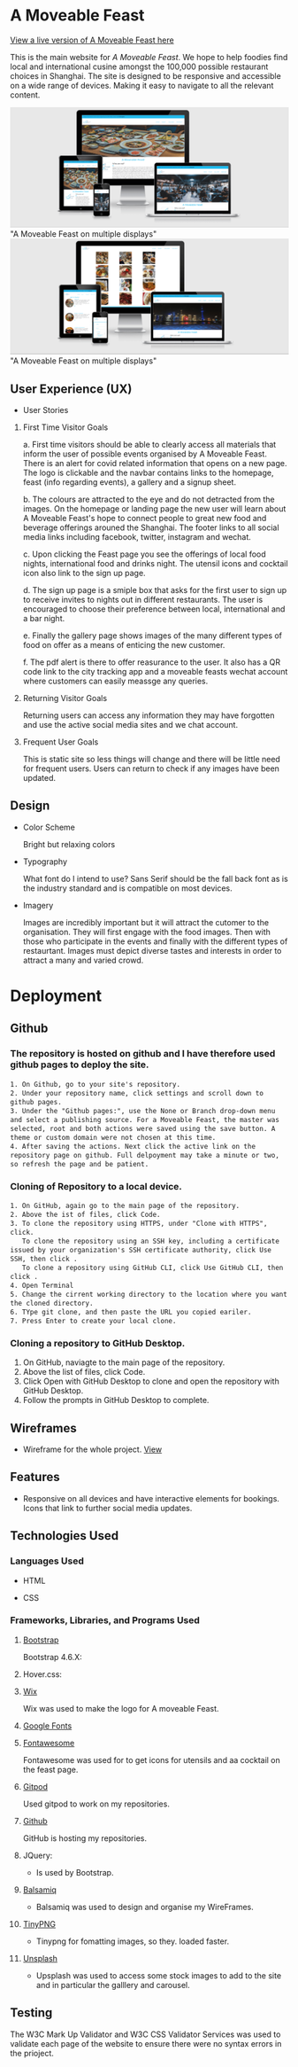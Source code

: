 # **A Moveable Feast**

[View a live version of A Moveable Feast here](https://michellecoffey.github.io/A_Moveable_Feast_Shanghai/index.html)

This is the main website for *A Moveable Feast*. We hope to help foodies find local and international cusine amongst the 100,000 possible restaurant choices          in Shanghai. The site is designed to be responsive and accessible on a wide range of devices. Making it easy to navigate to all the relevant content.


![alt text](images/display.png) "A Moveable Feast on multiple displays"
![alt text](images/displaydiff.png) "A Moveable Feast on multiple displays"
## User Experience (UX)

* User Stories 
 
 1. First Time Visitor Goals

    a. First time visitors should be able to clearly access all materials that inform the user of possible events organised by A Moveable Feast. 
        There is an alert for covid related information that opens on a new page. The logo is clickable and the navbar contains links to the homepage, 
        feast (info regarding events), a gallery and a signup sheet. 
        
    b. The colours are attracted to the eye and do not detracted from the images.  On the homepage 
        or landing page the new user will learn about A Moveable Feast's hope to connect people to great new food and beverage offerings arouned the Shanghai. The 
        footer links to all social media links including facebook, twitter, instagram and wechat.
    
        
    c. Upon clicking the Feast page you see the offerings of local food nights, international food and drinks night. The utensil icons and cocktail icon also link to the sign up page.


    d. The sign up page is a smiple box that asks for the first user to sign up to receive invites to nights out in different restaurants. The user is encouraged to choose their preference between local, international and a bar night. 

    e. Finally the gallery page shows images of the many different types of food on offer as a means of enticing the new customer. 

    f. The pdf alert is there to offer reasurance to the user. It also has a QR code link to the city tracking app and a moveable feasts wechat account where customers can easily meassge any queries. 

 2. Returning Visitor Goals 

     Returning users can access any information they may have forgotten and use the active social media sites and we chat account. 

    

 3. Frequent User Goals 

    This is static site so less things will change and there will be little need for frequent users. Users can return to check if any images have been updated. 


  ## Design 

  * Color Scheme  

    Bright but relaxing colors  

  * Typography 
    
    What font do I intend to use? Sans Serif should be the fall back font as is the industry standard and is compatible on most devices. 

  * Imagery

    Images are incredibly important but it will attract the cutomer to the organisation. They will first engage with the food images. Then with those who participate in the events and finally with the different types of restaurtant. Images must depict diverse tastes and interests in order to attract a many and varied crowd. 

  # Deployment 

  ## Github
  ### The repository is hosted on github and I have therefore used github pages to deploy the site. 

    1. On Github, go to your site's repository.
    2. Under your repository name, click settings and scroll down to github pages. 
    3. Under the "Github pages:", use the None or Branch drop-down menu and select a publishing source. For a Moveable Feast, the master was selected, root and both actions were saved using the save button. A theme or custom domain were not chosen at this time. 
    4. After saving the actions. Next click the active link on the repository page on github. Full delpoyment may take a minute or two, so refresh the page and be patient. 
  
  ### Cloning of Repository to a local device.

    1. On GitHub, again go to the main page of the repository. 
    2. Above the ist of files, click Code. 
    3. To clone the repository using HTTPS, under "Clone with HTTPS", click. 
       To clone the repository using an SSH key, including a certificate issued by your organization's SSH certificate authority, click Use SSH, then click . 
       To clone a repository using GitHub CLI, click Use GitHub CLI, then click .
    4. Open Terminal 
    5. Change the cirrent working directory to the location where you want the cloned directory. 
    6. TYpe git clone, and then paste the URL you copied eariler. 
    7. Press Enter to create your local clone. 

  ### Cloning a repository to GitHub Desktop. 

  1. On GitHub, naviagte to the main page of the repository.
  2. Above the list of files, click Code. 
  3. Click  Open with GitHub Desktop to clone and open the repository with GitHub Desktop.
  4. Follow the prompts in GitHub Desktop to complete.

## Wireframes

* Wireframe for the whole project. [View](wireframe/amf.pdf)
  
## Features  

* Responsive on all devices and have interactive elements for bookings. Icons that link to further social media updates.

## Technologies Used 

### Languages Used 


* HTML

* CSS


### Frameworks, Libraries, and Programs Used 

1. [Bootstrap](https://www.getbootstrap.com)
  
    Bootstrap 4.6.X:

2. Hover.css:

3.  [Wix](https://www.wix.com/)

    Wix was used to make the logo for A moveable Feast. 

4. [Google Fonts](https://fonts.google.com/specimen/Montserrat?preview.text_type=custom)


5. [Fontawesome](https://fontawesome.com/)

    Fontawesome was used for to get icons for utensils and aa cocktail on the feast page. 

6. [Gitpod](https://gitpod.io/workspaces/)

    Used gitpod to work on my repositories. 

7. [Github](https://github.com/MichelleCoffey/A_Moveable_Feast_Shanghai/tree/1a91746d21707106faef91c699500aff9414e097)

     GitHub is hosting my repositories. 

8. JQuery: 

    * Is used by Bootstrap.

9. [Balsamiq](https://balsamiq.com/)


    * Balsamiq was used to design and organise my WireFrames. 

10. [TinyPNG](https://tinypng.com/)

     * Tinypng for fomatting images, so they. loaded faster.

11. [Unsplash](https://unsplash.com/)


    * Upsplash was used to access some stock images to add to the site and in particular the galllery and carousel. 



## Testing 

The W3C Mark Up Validator and W3C CSS Validator Services was used to validate each page of the website to ensure there were no syntax errors in the prioject. 
